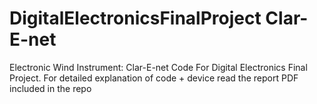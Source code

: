 # DigitalElectronicsFinalProject Clar-E-net
 Electronic Wind Instrument: Clar-E-net Code For Digital Electronics Final Project.
 For detailed explanation of code + device read the report PDF included in the repo

